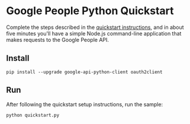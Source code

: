 # Google People Python Quickstart

Complete the steps described in the [quickstart instructions](
https://developers.google.com/people/quickstart/python), and in about five
minutes you'll have a simple Node.js command-line application that makes
requests to the Google People API.

## Install

```
pip install --upgrade google-api-python-client oauth2client
```

## Run

After following the quickstart setup instructions, run the sample:

```
python quickstart.py
```
